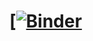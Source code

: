 # [[![Binder](https://mybinder.org/badge_logo.svg)](https://mybinder.org/v2/git/https%3A%2F%2Fgithub.com%2Fabgacs%2FMEWALP_origin.git/main?labpath=MEWALP_main.html)
